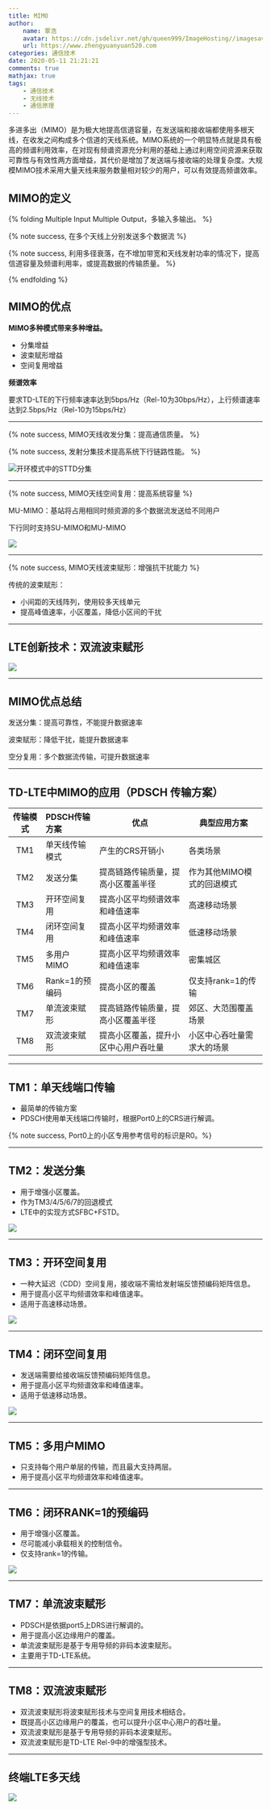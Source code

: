 ```yaml
---
title: MIMO
author:
	name: 覃浩
	avatar: https://cdn.jsdelivr.net/gh/queen999/ImageHosting//imagesavatar.jpg
	url: https://www.zhengyuanyuan520.com
categories: 通信技术
date: 2020-05-11 21:21:21
comments: true
mathjax: true
tags:  
	- 通信技术
	- 无线技术
	- 通信原理
---
```


多进多出（MIMO）是为极大地提高信道容量，在发送端和接收端都使用多根天线，在收发之间构成多个信道的天线系统。MIMO系统的一个明显特点就是具有极高的频谱利用效率，在对现有频谱资源充分利用的基础上通过利用空间资源来获取可靠性与有效性两方面增益，其代价是增加了发送端与接收端的处理复杂度。大规模MIMO技术采用大量天线来服务数量相对较少的用户，可以有效提高频谱效率。

<!-- more -->

## MIMO的定义

{%  folding  Multiple  Input  Multiple  Output，多输入多输出。 %}

{% note success, 在多个天线上分别发送多个数据流 %}

{% note success, 利用多径衰落，在不增加带宽和天线发射功率的情况下，提高信道容量及频谱利用率，或提高数据的传输质量。 %}

{%  endfolding %}



## MIMO的优点

<red>**MIMO多种模式带来多种增益。**</red>

- 分集增益
- 波束赋形增益
- 空间复用增益

<red>**频谱效率**</red>

要求TD-LTE的下行频率速率达到5bps/Hz（Rel-10为30bps/Hz），上行频谱速率达到2.5bps/Hz（Rel-10为15bps/Hz）

<hr>

{% note success, MIMO天线收发分集：提高通信质量。 %}

{% note success, 发射分集技术提高系统下行链路性能。 %}

![开环模式中的STTD分集](https://cdn.jsdelivr.net/gh/queen999/ImageHosting/images/20200511140050.png)

<hr>

{% note success, MIMO天线空间复用：提高系统容量  %}

MU-MIMO：基站将占用相同时频资源的多个数据流发送给不同用户

下行同时支持SU-MIMO和MU-MIMO

![](https://cdn.jsdelivr.net/gh/queen999/ImageHosting/images/20200511154807.png)

<hr>

{% note success, MIMO天线波束赋形：增强抗干扰能力 %}

传统的波束赋形：

- 小间距的天线阵列，使用较多天线单元
- 提高峰值速率，小区覆盖，降低小区间的干扰

<hr>

## LTE创新技术：双流波束赋形

![](https://cdn.jsdelivr.net/gh/queen999/ImageHosting/images/20200511211824.png)

<hr>

## MIMO优点总结

发送分集：提高可靠性，不能提升数据速率

波束赋形：降低干扰，能提升数据速率

空分复用：多个数据流传输，可提升数据速率

<hr>

## TD-LTE中MIMO的应用（PDSCH 传输方案）

| 传输模式 | PDSCH传输方案  | 优点                                 | 典型应用方案               |
| :------: | :------------- | ------------------------------------ | -------------------------- |
|   TM1    | 单天线传输模式 | 产生的CRS开销小                      | 各类场景                   |
|   TM2    | 发送分集       | 提高链路传输质量，提高小区覆盖半径   | 作为其他MIMO模式的回退模式 |
|   TM3    | 开环空间复用   | 提高小区平均频谱效率和峰值速率       | 高速移动场景               |
|   TM4    | 闭环空间复用   | 提高小区平均频谱效率和峰值速率       | 低速移动场景               |
|   TM5    | 多用户MIMO     | 提高小区平均频谱效率和峰值速率       | 密集城区                   |
|   TM6    | Rank=1的预编码 | 提高小区的覆盖                       | 仅支持rank=1的传输         |
|   TM7    | 单流波束赋形   | 提高链路传输质量，提高小区覆盖半径   | 郊区、大范围覆盖场景       |
|   TM8    | 双流波束赋形   | 提高小区覆盖，提升小区中心用户吞吐量 | 小区中心吞吐量需求大的场景 |

<hr>

## TM1：单天线端口传输

- 最简单的传输方案
- PDSCH使用单天线端口传输时，根据Port0上的CRS进行解调。

{% note success, Port0上的小区专用参考信号的标识是R0。%}

<hr>

## TM2：发送分集

- 用于增强小区覆盖。
- 作为TM3/4/5/6/7的回退模式
- LTE中的实现方式SFBC+FSTD。

![](https://cdn.jsdelivr.net/gh/queen999/ImageHosting/images/20200511191836.png)

<hr>

## TM3：开环空间复用

- 一种大延迟（CDD）空间复用，接收端不需给发射端反馈预编码矩阵信息。
- 用于提高小区平均频谱效率和峰值速率。
- 适用于高速移动场景。

![](https://cdn.jsdelivr.net/gh/queen999/ImageHosting/images/20200511192143.png)

<hr>

## TM4：闭环空间复用

- 发送端需要给接收端反馈预编码矩阵信息。
- 用于提高小区平均频谱效率和峰值速率。
- 适用于低速移动场景。

![](https://cdn.jsdelivr.net/gh/queen999/ImageHosting/images/20200511192325.png)

<hr>

## TM5：多用户MIMO

- 只支持每个用户单层的传输，而且最大支持两层。
- 用于提高小区平均频谱效率和峰值速率。

<hr>

## TM6：闭环RANK=1的预编码

- 用于增强小区覆盖。
- 尽可能减小承载相关的控制信令。
- 仅支持rank=1的传输。

![](https://cdn.jsdelivr.net/gh/queen999/ImageHosting/images/20200511192647.png)

<hr>

## TM7：单流波束赋形

- PDSCH是依据port5上DRS进行解调的。
- 用于提高小区边缘用户的覆盖。
- 单流波束赋形是基于专用导频的非码本波束赋形。
- 主要用于TD-LTE系统。

<hr>

## TM8：双流波束赋形

- 双流波束赋形将波束赋形技术与空间复用技术相结合。
- 既提高小区边缘用户的覆盖，也可以提升小区中心用户的吞吐量。
- 双流波束赋形是基于专用导频的非码本波束赋形。
- 双流波束赋形是TD-LTE  Rel-9中的增强型技术。

<hr>

## 终端LTE多天线

![](https://cdn.jsdelivr.net/gh/queen999/ImageHosting/images/20200511205924.png)

